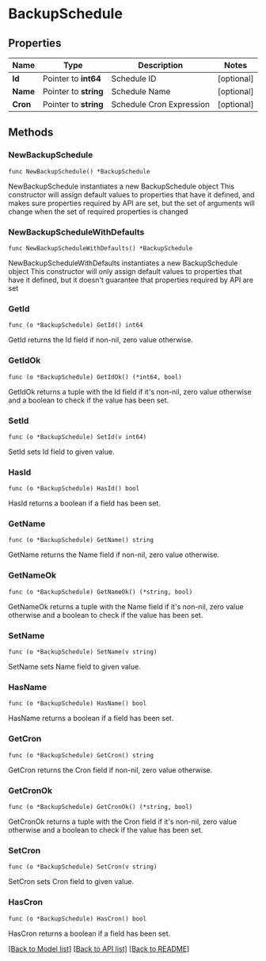 # BackupSchedule

## Properties

Name | Type | Description | Notes
------------ | ------------- | ------------- | -------------
**Id** | Pointer to **int64** | Schedule ID | [optional] 
**Name** | Pointer to **string** | Schedule Name | [optional] 
**Cron** | Pointer to **string** | Schedule Cron Expression | [optional] 

## Methods

### NewBackupSchedule

`func NewBackupSchedule() *BackupSchedule`

NewBackupSchedule instantiates a new BackupSchedule object
This constructor will assign default values to properties that have it defined,
and makes sure properties required by API are set, but the set of arguments
will change when the set of required properties is changed

### NewBackupScheduleWithDefaults

`func NewBackupScheduleWithDefaults() *BackupSchedule`

NewBackupScheduleWithDefaults instantiates a new BackupSchedule object
This constructor will only assign default values to properties that have it defined,
but it doesn't guarantee that properties required by API are set

### GetId

`func (o *BackupSchedule) GetId() int64`

GetId returns the Id field if non-nil, zero value otherwise.

### GetIdOk

`func (o *BackupSchedule) GetIdOk() (*int64, bool)`

GetIdOk returns a tuple with the Id field if it's non-nil, zero value otherwise
and a boolean to check if the value has been set.

### SetId

`func (o *BackupSchedule) SetId(v int64)`

SetId sets Id field to given value.

### HasId

`func (o *BackupSchedule) HasId() bool`

HasId returns a boolean if a field has been set.

### GetName

`func (o *BackupSchedule) GetName() string`

GetName returns the Name field if non-nil, zero value otherwise.

### GetNameOk

`func (o *BackupSchedule) GetNameOk() (*string, bool)`

GetNameOk returns a tuple with the Name field if it's non-nil, zero value otherwise
and a boolean to check if the value has been set.

### SetName

`func (o *BackupSchedule) SetName(v string)`

SetName sets Name field to given value.

### HasName

`func (o *BackupSchedule) HasName() bool`

HasName returns a boolean if a field has been set.

### GetCron

`func (o *BackupSchedule) GetCron() string`

GetCron returns the Cron field if non-nil, zero value otherwise.

### GetCronOk

`func (o *BackupSchedule) GetCronOk() (*string, bool)`

GetCronOk returns a tuple with the Cron field if it's non-nil, zero value otherwise
and a boolean to check if the value has been set.

### SetCron

`func (o *BackupSchedule) SetCron(v string)`

SetCron sets Cron field to given value.

### HasCron

`func (o *BackupSchedule) HasCron() bool`

HasCron returns a boolean if a field has been set.


[[Back to Model list]](../README.md#documentation-for-models) [[Back to API list]](../README.md#documentation-for-api-endpoints) [[Back to README]](../README.md)


